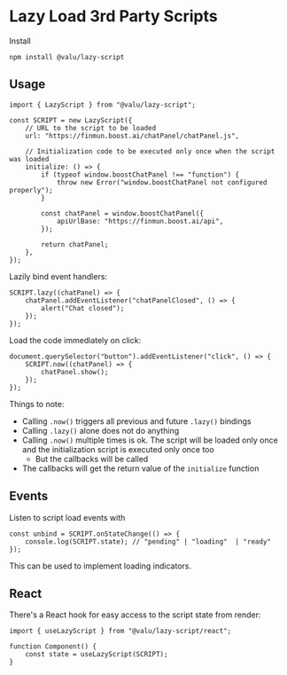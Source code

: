# Lazy Load 3rd Party Scripts

Install

```
npm install @valu/lazy-script
```

## Usage

```tsx
import { LazyScript } from "@valu/lazy-script";

const SCRIPT = new LazyScript({
    // URL to the script to be loaded
    url: "https://finmun.boost.ai/chatPanel/chatPanel.js",

    // Initialization code to be executed only once when the script was loaded
    initialize: () => {
        if (typeof window.boostChatPanel !== "function") {
            throw new Error("window.boostChatPanel not configured properly");
        }

        const chatPanel = window.boostChatPanel({
            apiUrlBase: "https://finmun.boost.ai/api",
        });

        return chatPanel;
    },
});
```

Lazily bind event handlers:

```tsx
SCRIPT.lazy((chatPanel) => {
    chatPanel.addEventListener("chatPanelClosed", () => {
        alert("Chat closed");
    });
});
```

Load the code immediately on click:

```tsx
document.querySelector("button").addEventListener("click", () => {
    SCRIPT.now((chatPanel) => {
        chatPanel.show();
    });
});
```

Things to note:

-   Calling `.now()` triggers all previous and future `.lazy()` bindings
-   Calling `.lazy()` alone does not do anything
-   Calling `.now()` multiple times is ok. The script will be loaded only once and the initialization script is executed only once too
    -   But the callbacks will be called
-   The callbacks will get the return value of the `initialize` function

## Events

Listen to script load events with

```tsx
const unbind = SCRIPT.onStateChange(() => {
    console.log(SCRIPT.state); // "pending" | "loading"  | "ready"
});
```

This can be used to implement loading indicators.

## React

There's a React hook for easy access to the script state from render:

```tsx
import { useLazyScript } from "@valu/lazy-script/react";

function Component() {
    const state = useLazyScript(SCRIPT);
}
```
